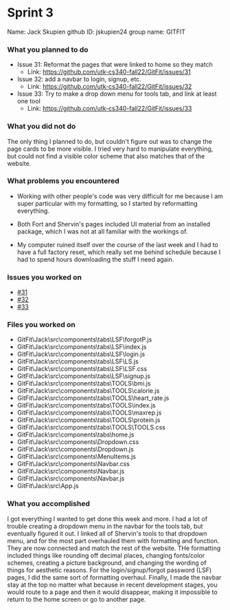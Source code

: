 # Sprint 3
Name: Jack Skupien
github ID: jskupien24
group name: GITFIT

### What you planned to do
* Issue 31: Reformat the pages that were linked to home so they match
    * Link: https://github.com/utk-cs340-fall22/GitFit/issues/31
* Issue 32: add a navbar to login, signup, etc.
    * Link: https://github.com/utk-cs340-fall22/GitFit/issues/32
* Issue 33: Try to make a drop down menu for tools tab, and link at least one tool
    * Link: https://github.com/utk-cs340-fall22/GitFit/issues/33

### What you did not do
The only thing I planned to do, but couldn't figure out was to change the page cards to be more visible. I tried very hard to manipulate everything, but could not find a visible color scheme that also matches that of the website.

### What problems you encountered
* Working with other people's code was very difficult for me because I am super particular with my formatting, so I started by reformatting everything.

* Both Fort and Shervin's pages included UI material from an installed package, which I was not at all familiar with the workings of. 

* My computer ruined itself over the course of the last week and I had to have a full factory reset, which really set me behind schedule because I had to spend hours downloading the stuff I need again.

### Issues you worked on
* [#31](https://github.com/utk-cs340-fall22/GitFit/issues/10)
* [#32](https://github.com/utk-cs340-fall22/GitFit/issues/11)
* [#33](https://github.com/utk-cs340-fall22/GitFit/issues/12)

### Files you worked on
* GitFit\Jack\src\components\tabs\LSF\forgotP.js
* GitFit\Jack\src\components\tabs\LSF\index.js
* GitFit\Jack\src\components\tabs\LSF\login.js
* GitFit\Jack\src\components\tabs\LSF\LS.js
* GitFit\Jack\src\components\tabs\LSF\LSF.css
* GitFit\Jack\src\components\tabs\LSF\signup.js
* GitFit\Jack\src\components\tabs\TOOLS\bmi.js
* GitFit\Jack\src\components\tabs\TOOLS\calorie.js
* GitFit\Jack\src\components\tabs\TOOLS\heart_rate.js
* GitFit\Jack\src\components\tabs\TOOLS\index.js
* GitFit\Jack\src\components\tabs\TOOLS\maxrep.js
* GitFit\Jack\src\components\tabs\TOOLS\protein.js
* GitFit\Jack\src\components\tabs\TOOLS\TOOLS.css
* GitFit\Jack\src\components\tabs\home.js
* GitFit\Jack\src\components\Dropdown.css
* GitFit\Jack\src\components\Dropdown.js
* GitFit\Jack\src\components\MenuItems.js
* GitFit\Jack\src\components\Navbar.css
* GitFit\Jack\src\components\Navbar.js
* GitFit\Jack\src\components\Navbar.js
* GitFit\Jack\src\App.js

### What you accomplished
I got everything I wanted to get done this week and more. I had a lot of trouble creating a dropdown menu in the navbar for the tools tab, but eventually figured it out. I linked all of Shervin's tools to that dropdown menu, and for the most part overhauled them with formatting and function. They are now connected and match the rest of the website. THe formatting included things like rounding off decimal places, changing fonts/color schemes, creating a picture background, and changing the wording of things for aesthetic reasons. For the login/signup/forgot password (LSF) pages, I did the same sort of formatting overhaul. Finally, I made the navbar stay at the top no matter what because in recent development stages, you would route to a page and then it would disappear, making it impossible to return to the home screen or go to another page.